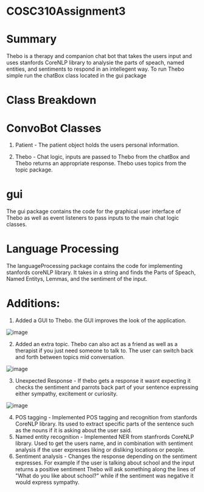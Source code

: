 # COSC310Assignment3

# Summary
Thebo is a therapy and companion chat bot that takes the users input and uses stanfords CoreNLP library to analysie the parts of speach, named entities, and sentiments to respond in an intellegent way. To run Thebo simple run the chatBox class located in the gui package

# Class Breakdown

# ConvoBot Classes
1) Patient - The patient object holds the users personal information.

2) Thebo - Chat logic, inputs are passed to Thebo from the chatBox and Thebo returns an appropriate response. Thebo uses topics from the topic package.

# gui
The gui package contains the code for the graphical user interface of Thebo as well as event listeners to pass inputs to the main chat logic classes.

# Language Processing
The languageProcessing package contains the code for implementing stanfords coreNLP library. It takes in a string and finds the Parts of Speach, Named Entitys, Lemmas, and the sentiment of the input.

# Additions:
1) Added a GUI to Thebo. the GUI improves the look of the application.

![image](https://user-images.githubusercontent.com/43254182/55665565-f5dd4080-57f6-11e9-9527-c970cc6870d7.png)

2) Added an extra topic. Thebo can also act as a friend as well as a therapist if you just need someone to talk to. The user can switch back and forth between topics mid conversation.

![image](https://user-images.githubusercontent.com/43254182/55665619-d0046b80-57f7-11e9-9da8-9f53e03cedf6.png)


3) Unexpected Response - If thebo gets a response it wasnt expecting it checks the sentiment and parrots back part of your sentence expressing either sympathy, excitement or curiosity.

![image](https://user-images.githubusercontent.com/43254182/55666096-45733a80-57fe-11e9-8f2b-75e1b714158b.png)


4) POS tagging - Implemented POS tagging and recognition from stanfords CoreNLP library. Its used to extract specific parts of the sentence such as the nouns if it is asking about the user said.
5) Named entity recognition - Implemented NER from stanfrords CoreNLP library. Used to get the users name, and in combination with sentiment analysis if the user expresses liking or disliking locations or people.
6) Sentiment analysis - Changes the response depending on the sentiment expresses. For example if the user is talking about school and the input returns a positive sentiment Thebo will ask something along the lines of "What do you like about school?" while if the sentiment was negative it would express sympathy.
